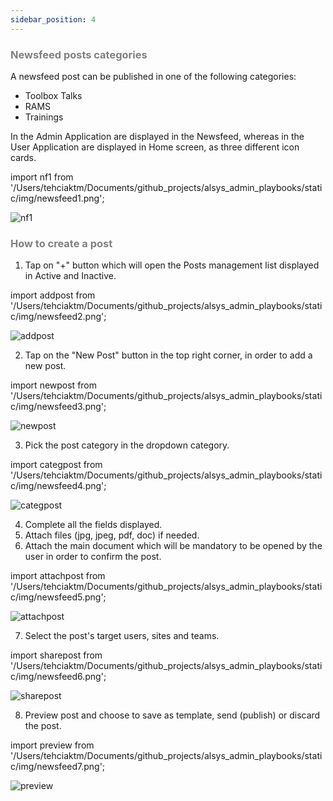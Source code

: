 ```yaml
---
sidebar_position: 4
---
```




### <font color="gray">Newsfeed posts categories</font>

A newsfeed post can be published in one of the following categories:
* Toolbox Talks
* RAMS
* Trainings

In the Admin Application are displayed in the Newsfeed, whereas in the User Application are displayed in Home screen, as three different icon cards.

import nf1 from '/Users/tehciaktm/Documents/github_projects/alsys_admin_playbooks/static/img/newsfeed1.png';

<img src={nf1} alt="nf1" />

### <font color="gray">How to create a post</font>

1. Tap on "+" button which will open the Posts management list displayed in Active and Inactive.

import addpost from '/Users/tehciaktm/Documents/github_projects/alsys_admin_playbooks/static/img/newsfeed2.png';

<img src={addpost} alt="addpost" />

 2. Tap on the "New Post" button in the top right corner, in order to add a new post.

import newpost from '/Users/tehciaktm/Documents/github_projects/alsys_admin_playbooks/static/img/newsfeed3.png';

<img src={newpost} alt="newpost" />

 3. Pick the post category in the dropdown category.

import categpost from '/Users/tehciaktm/Documents/github_projects/alsys_admin_playbooks/static/img/newsfeed4.png';

<img src={categpost} alt="categpost" />

 4. Complete all the fields displayed.
 5. Attach files (jpg, jpeg, pdf, doc) if needed.
 6. Attach the main document which will be mandatory to be opened by the user in order to confirm the post.

import attachpost from '/Users/tehciaktm/Documents/github_projects/alsys_admin_playbooks/static/img/newsfeed5.png';

<img src={attachpost} alt="attachpost" />

7. Select the post's target users, sites and teams.

import sharepost from '/Users/tehciaktm/Documents/github_projects/alsys_admin_playbooks/static/img/newsfeed6.png';

<img src={sharepost} alt="sharepost" />

8. Preview post and choose to save as template, send (publish) or discard the post.

import preview from '/Users/tehciaktm/Documents/github_projects/alsys_admin_playbooks/static/img/newsfeed7.png';

<img src={preview} alt="preview" />

